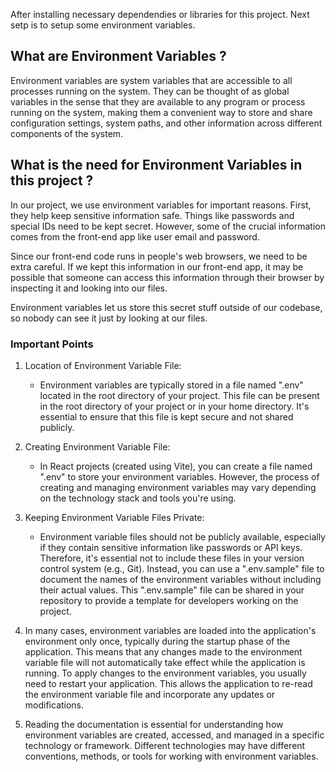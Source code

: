 After installing necessary dependendies or libraries for this project. Next setp is to setup some environment variables.

## What are Environment Variables ?
Environment variables are system variables that are accessible to all processes running on the system. They can be thought of as global variables in the sense that they are available to any program or process running on the system, making them a convenient way to store and share configuration settings, system paths, and other information across different components of the system.

## What is the need for Environment Variables in this project ?
In our project, we use environment variables for important reasons. First, they help keep sensitive information safe. Things like passwords and special IDs need to be kept secret. However, some of the crucial information comes from the front-end app like user email and password.

Since our front-end code runs in people's web browsers, we need to be extra careful. If we kept this information in our front-end app, it may be possible that someone can access this information through their browser by inspecting it and looking into our files.

Environment variables let us store this secret stuff outside of our codebase, so nobody can see it just by looking at our files.

### Important Points
1. Location of Environment Variable File: 
    * Environment variables are typically stored in a file named ".env" located in the root directory of your project. This file can be present in the root directory of your project or in your home directory. It's essential to ensure that this file is kept secure and not shared publicly.

2. Creating Environment Variable File: 
    * In React projects (created using Vite), you can create a file named ".env" to store your environment variables. However, the process of creating and managing environment variables may vary depending on the technology stack and tools you're using. 

3. Keeping Environment Variable Files Private: 
    * Environment variable files should not be publicly available, especially if they contain sensitive information like passwords or API keys. Therefore, it's essential not to include these files in your version control system (e.g., Git). Instead, you can use a ".env.sample" file to document the names of the environment variables without including their actual values. This ".env.sample" file can be shared in your repository to provide a template for developers working on the project.

4. In many cases, environment variables are loaded into the application's environment only once, typically during the startup phase of the application. This means that any changes made to the environment variable file will not automatically take effect while the application is running. To apply changes to the environment variables, you usually need to restart your application. This allows the application to re-read the environment variable file and incorporate any updates or modifications.

5. Reading the documentation is essential for understanding how environment variables are created, accessed, and managed in a specific technology or framework. Different technologies may have different conventions, methods, or tools for working with environment variables.